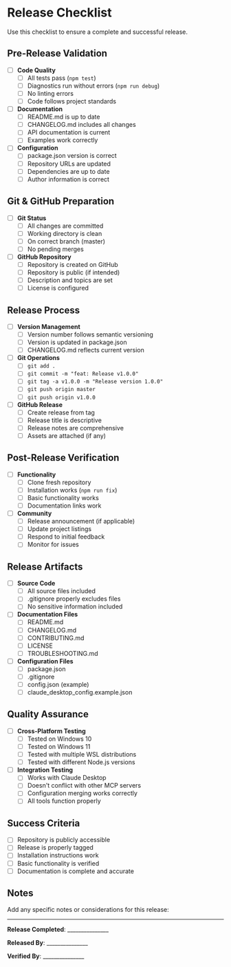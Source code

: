 # Release Checklist

Use this checklist to ensure a complete and successful release.

## Pre-Release Validation

- [ ] **Code Quality**
  - [ ] All tests pass (`npm test`)
  - [ ] Diagnostics run without errors (`npm run debug`)
  - [ ] No linting errors
  - [ ] Code follows project standards

- [ ] **Documentation**
  - [ ] README.md is up to date
  - [ ] CHANGELOG.md includes all changes
  - [ ] API documentation is current
  - [ ] Examples work correctly

- [ ] **Configuration**
  - [ ] package.json version is correct
  - [ ] Repository URLs are updated
  - [ ] Dependencies are up to date
  - [ ] Author information is correct

## Git & GitHub Preparation

- [ ] **Git Status**
  - [ ] All changes are committed
  - [ ] Working directory is clean
  - [ ] On correct branch (master)
  - [ ] No pending merges

- [ ] **GitHub Repository**
  - [ ] Repository is created on GitHub
  - [ ] Repository is public (if intended)
  - [ ] Description and topics are set
  - [ ] License is configured

## Release Process

- [ ] **Version Management**
  - [ ] Version number follows semantic versioning
  - [ ] Version is updated in package.json
  - [ ] CHANGELOG.md reflects current version

- [ ] **Git Operations**
  - [ ] `git add .`
  - [ ] `git commit -m "feat: Release v1.0.0"`
  - [ ] `git tag -a v1.0.0 -m "Release version 1.0.0"`
  - [ ] `git push origin master`
  - [ ] `git push origin v1.0.0`

- [ ] **GitHub Release**
  - [ ] Create release from tag
  - [ ] Release title is descriptive
  - [ ] Release notes are comprehensive
  - [ ] Assets are attached (if any)

## Post-Release Verification

- [ ] **Functionality**
  - [ ] Clone fresh repository
  - [ ] Installation works (`npm run fix`)
  - [ ] Basic functionality works
  - [ ] Documentation links work

- [ ] **Community**
  - [ ] Release announcement (if applicable)
  - [ ] Update project listings
  - [ ] Respond to initial feedback
  - [ ] Monitor for issues

## Release Artifacts

- [ ] **Source Code**
  - [ ] All source files included
  - [ ] .gitignore properly excludes files
  - [ ] No sensitive information included

- [ ] **Documentation Files**
  - [ ] README.md
  - [ ] CHANGELOG.md
  - [ ] CONTRIBUTING.md
  - [ ] LICENSE
  - [ ] TROUBLESHOOTING.md

- [ ] **Configuration Files**
  - [ ] package.json
  - [ ] .gitignore
  - [ ] config.json (example)
  - [ ] claude_desktop_config.example.json

## Quality Assurance

- [ ] **Cross-Platform Testing**
  - [ ] Tested on Windows 10
  - [ ] Tested on Windows 11
  - [ ] Tested with multiple WSL distributions
  - [ ] Tested with different Node.js versions

- [ ] **Integration Testing**
  - [ ] Works with Claude Desktop
  - [ ] Doesn't conflict with other MCP servers
  - [ ] Configuration merging works correctly
  - [ ] All tools function properly

## Success Criteria

- [ ] Repository is publicly accessible
- [ ] Release is properly tagged
- [ ] Installation instructions work
- [ ] Basic functionality is verified
- [ ] Documentation is complete and accurate

## Notes

Add any specific notes or considerations for this release:

---

**Release Completed**: _______________

**Released By**: _______________

**Verified By**: _______________

